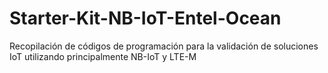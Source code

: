 # Starter-Kit-NB-IoT-Entel-Ocean
Recopilación de códigos de programación para la validación de soluciones IoT utilizando principalmente NB-IoT y LTE-M

